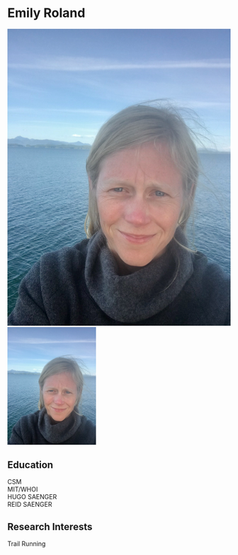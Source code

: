 # Emily Roland

![alt text for screen readers](IMG_4765.jpeg "Text to show on mouseover")
<img src="IMG_4765.jpeg" alt="Photo of Emily" style="width:200px;"/>

## Education

CSM  
MIT/WHOI  
HUGO SAENGER  
REID SAENGER  

## Research Interests

Trail Running